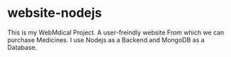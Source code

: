 # website-nodejs
This is my WebMdical Project. A user-freindly website From which we can purchase Medicines. I use Nodejs as a Backend and MongoDB as a Database.
